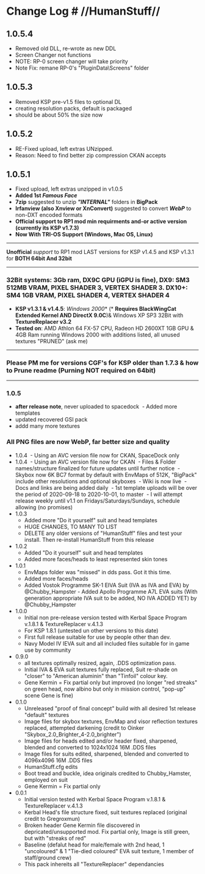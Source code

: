 # Change Log # //HumanStuff//

## 1.0.5.4
 - Removed old DLL, re-wrote as new DDL
 - Screen Changer not functions
 - NOTE: RP-0 screen changer will take priority
 - Note Fix: remane RP-0's "PluginData\Screens" folder
## 1.0.5.3
 - Removed KSP pre-v1.5 files to optional DL
 - creating resolution packs, default is packaged
 - should be about 50% the size now 
## 1.0.5.2
 - RE-Fixed upload, left extras UNzipped. 
 - Reason: Need to find better zip compression CKAN accepts
## 1.0.5.1
 - Fixed upload, left extras unzipped in v1.0.5
 - **Added 1st _Famous_ _Face_**
 - **7zip** suggested to unzip **_"INTERNAL"_** folders in **BigPack** 
 - **Irfanview (also Xnview or XnConvert)** suggested to convert **_WebP_** to non-DXT encoded formats 
 - **Official support to RP1 mod min requirments and-or active version (currently its KSP v1.7.3)**
 - **Now With TRI-OS Support (Windows, Mac OS, Linux)**
***
**Unofficial** _support_ to RP1 mod LAST versions for KSP v1.4.5 and KSP v1.3.1 for **BOTH 64bit And 32bit** 
***
 ### 32Bit systems: 3Gb ram, DX9C GPU (iGPU is fine), DX9: SM3 512MB VRAM, PIXEL SHADER 3, VERTEX SHADER 3. DX10+: SM4 1GB VRAM, PIXEL SHADER 4, VERTEX SHADER 4
 - **KSP v1.3.1 & v1.4.5**: _Windows_ _2000_* (* **Requires BlackWingCat Extended Kernel AND DirectX 9.0C**)& Windows XP SP3 32Bit with **TextureReplacer v3.2**
 - **Tested on**: AMD Athlon 64 FX-57 CPU, Radeon HD 2600XT 1GB GPU  & 4GB Ram running Windows 2000 with additions listed, all unused textures "PRUNED" (ask me)
***
### Please PM me for versions CGF's for KSP older than 1.7.3 & how to Prune readme (Purning NOT required on 64bit)
***
### 1.0.5
 - **after release note**, never uploaded to spacedock
 - Added more templates
 - updated recovered GSI pack
 - addd many more textures
 ### All PNG files are now WebP, far better size and quality
* 1.0.4
 - Using an AVC version file now for CKAN, SpaceDock only 
* 1.0.4
 - Using an AVC version file now for CKAN 
 - Files & Folder names/structure finalized for future updates until further notice
 - Skybox now 6K BC7 format by default with EnvMaps of 512K, "BigPack" include other resolutions and optional skyboxes
 - Wiki is now live
 - Docs and links are being added daily
 - 1st template uploads will be over the period of 2020-09-18 to 2020-10-01, to master
 - I will attempt release weekly until v1.1 on Fridays/Saturdays/Sundays, schedule allowing (no promises)
* 1.0.3
  - Added more "Do it yourself" suit and head templates
  - HUGE CHANGES, TO MANY TO LIST
  - DELETE any older versions of "HumanStuff" files and test your install. Then re-install HumanStuff from this release
* 1.0.2
  - Added "Do it yourself" suit and head templates
  - Added more faces/heads to least represented skin tones
* 1.0.1
  - EnvMaps folder was "missed" in dds pass. Got it this time.
  - Added more faces/heads
  - Added Vostok Programme SK-1 EIVA Suit (IVA as IVA and EVA) by @Chubby_Hampster
  - Added Apollo Programme A7L EVA suits (With generation appropriate IVA suit to be added, NO IVA ADDED YET) by @Chubby_Hampster
* 1.0.0
  - Initial non pre-release version tested with Kerbal Space Program v.1.8.1 & TextureReplacer v.4.1.3
  - For KSP 1.8.1 (untested un other versions to this date)
  - First full release suitable for use by people other than dev.
  - Navy Model IV IEVA suit and all included files suitable for in game use by community
* 0.9.0
  - all textures optimally resized, again, .DDS optimization pass.
  - Initial IVA & EVA suit textures fully replaced, Suit re-shade on "closer" to "American aluminin" than "Tinfoil" colour key.  
  - Gene Kermin = Fix partial only but improved (no longer "red streaks" on green head, now albino but only in mission control, "pop-up" scene Gene is fine)
* 0.1.0
  - Unreleased "proof of final concept" build with all desired 1st release "default" textures
  - Image files for skybox textures, EnvMap and visor reflection textures replaced, attempted darkening (credit to Oinker "Skybox_2.0_Brighter_4-2.0_brighter")
  - Image files for heads edited and/or header fixed, sharpened, blended and converted to 1024x1024 16M .DDS files
  - Image files for suits edited, sharpened, blended and converted to 4096x4096 16M .DDS files
  - HumanStuff.cfg edits
  - Boot tread and buckle, idea originals credited to Chubby_Hamster, employed on suit
  - Gene Kermin = Fix partial only
* 0.0.1
  - Initial version tested with Kerbal Space Program v.1.8.1 & TextureReplacer v.4.1.3
  - Kerbal Head's file structure fixed, suit textures replaced (original credit to Gregroxmun)
  - Broken header Gene Kermin file discovered in depricated/unsupported mod. Fix partial only, Image is still green, but with "streaks of red"
  - Baseline (defalut head for male/female with 2nd head, 1 "uncoloured" & 1 "Tie-died coloured" EVA suit texture, 1 member of staff/ground crew)  
  - This pack inhereits all "TextureReplacer" dependancies
